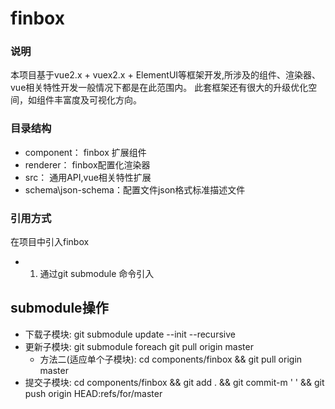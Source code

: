 # finbox

### 说明

 本项目基于vue2.x + vuex2.x + ElementUI等框架开发,所涉及的组件、渲染器、vue相关特性开发一般情况下都是在此范围内。
 此套框架还有很大的升级优化空间，如组件丰富度及可视化方向。


### 目录结构

- component：  finbox 扩展组件
- renderer：  finbox配置化渲染器
- src：  通用API,vue相关特性扩展
- schema\json-schema：配置文件json格式标准描述文件


### 引用方式

在项目中引入finbox


- 1. 通过git submodule 命令引入


## submodule操作

- 下载子模块: git submodule update --init --recursive
- 更新子模块: git submodule foreach git pull  origin master
     - 方法二(适应单个子模块): cd components/finbox && git pull origin master
- 提交子模块: cd components/finbox && git add . && git commit-m ' ' && git push origin HEAD:refs/for/master



